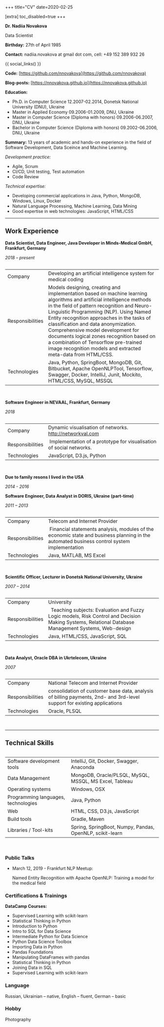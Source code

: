 +++
title="CV"
date=2020-02-25

[extra]
toc_disabled=true
+++

**Dr. Nadiia Novakova**

Data Scientist

**Birthday:** 27th of April 1985

**Contact:** nadiia.novakova at gmail dot com, cell: +49 152 389 932 26

{{ social_links() }}

**Code:** [https://github.com/nnovakova](https://github.com/nnovakova)

**Blog-posts:** [https://nnovakova.github.io](https://nnovakova.github.io)

**Education:** 
- Ph.D. in Computer Science 12.2007-02.2014, Donetsk National University (DNU), Ukraine
- Master in Applied Economy 09.2006-01.2009, DNU, Ukraine
- Master in Computer Science (Diploma with honors) 09.2006-06.2007, DNU, Ukraine 
- Bachelor in Computer Science (Diploma with honors) 09.2002-06.2006, DNU, Ukraine 

**Summary:** 13 years of academic and hands-on experience in the field of Software Development, Data Sceince and Machine Learning.

_Development practice:_

- Agile, Scrum
- CI/CD, Unit testing, Test automation
- Code Review

_Technical expertise:_
- Developing commercial applications in Java, Python, MongoDB, Windows, Linux, Docker
- Natural Language Processing, Machine Learning, Data Mining
- Good expertise in web technologies: JavaScript, HTML/CSS

---

## Work Experience

**Data Scientist, Data Engineer, Java Developer in Minds-Medical GmbH, Frankfurt, Germany**

_2018 – present_

 <table align="left">
    <tr>
        <td align="left">Company</td>
        <td align="left">
        Developing an artificial intelligence system for medical coding
        </td>        
    </tr>
    <tr>
        <td align="left">Responsibilities</td>                
        <td align="left">
        Models designing, creating and implementation based on machine learning algorithms and artificial intelligence methods in the field of pattern recognition and Neuro-Linguistic Programming (NLP). Using Named Entity recognition approaches in the tasks of classification and data anonymization. Comprehensive model development for documents logical zones recognition based on a combination of Tensorflow pre-trained image recognition models and extracted meta-data from HTML/CSS. 
        </td>        
    </tr>
    <tr>
        <td align="left">Technologies</td>
        <td align="left">Java, Python, SpringBoot, MongoDB, Git, Bitbucket, Apache OpenNLPTool, Tensorflow, Swagger, Docker, IntelliJ, Junit, Mockito, HTML/CSS, MySQL, MSSQL</td>        
    </tr>
</table>  
&nbsp;      

**Software Engineer in NEVAAL, Frankfurt, Germany**

_2018_

<table align="left">
    <tr>
        <td align="left">Company</td>
        <td align="left">
        Dynamic visualisation of networks. <a href="http://networkval.com">http://networkval.com</a>
        </td>        
    </tr>
    <tr>
        <td align="left">Responsibilities</td>                
        <td align="left"> Implementation of a prototype for visualisation of social networks.</td>        
    </tr>
    <tr>
        <td align="left">Technologies</td>
        <td align="left">JavaScript, D3.js, Python</td>        
    </tr>
</table>  
&nbsp;

**Due to family resons I lived in the USA**

_2014 - 2016_

**Software Engineer, Data Analyst in DORIS, Ukraine (part-time)**

_2011 – 2013_

<table align="left">
    <tr>
        <td align="left">Company</td>
        <td align="left">
        Telecom and Internet Provider
        </td>        
    </tr>
    <tr>
        <td align="left">Responsibilities</td>                
        <td align="left">
          Financial statements analysis, modules of the economic state and business planning in the automated business control system implementation
        </td>        
    </tr>
    <tr>
        <td align="left">Technologies</td>
        <td align="left">Java, MATLAB, MS Excel</td>        
    </tr>
</table>  
&nbsp;      

**Scientific Officer, Lecturer in Donetsk National University, Ukraine**

_2007 – 2014_

<table align="left">
    <tr>
        <td align="left">Company</td>
        <td align="left">
        University
        </td>        
    </tr>
    <tr>
        <td align="left">Responsibilities</td>                
        <td align="left">
          Teaching subjects: Evaluation and Fuzzy Logic models, Risk Control and Decision Making Systems, Relational Database Management Systems, Web-design
        </td>        
    </tr>
    <tr>
        <td align="left">Technologies</td>
        <td align="left">Java, HTML/CSS, JavaScript, SQL</td>        
    </tr>
</table>  
&nbsp;     

**Data Analyst, Oracle DBA in Ukrtelecom, Ukraine**

_2007_

<table align="left">
    <tr>
        <td align="left">Company</td>
        <td align="left">National Telecom and Internet Provider</td>        
    </tr>
    <tr>
        <td align="left">Responsibilities</td>                
        <td align="left">consolidation of customer base data, analysis of billing payments, 2nd- and 3rd-level support for existing applications</td>        
    </tr>
    <tr>
        <td align="left">Technologies</td>
        <td align="left">Oracle, PLSQL</td>        
    </tr>
</table>  
&nbsp;   

--- 

## Technical Skills

<table align="left">
    <tr>
        <td align="left">Software development tools</td>
        <td align="left">
        IntelliJ, Git, Docker, Swagger, Anaconda
        </td>        
    </tr>
    <tr>
        <td align="left">Data Management</td>
        <td align="left">
        MongoDB, Oracle/PLSQL, MySQL, MSSQL, MS Excel, Tableau
        </td>        
    </tr>
    <tr>
        <td align="left">Operating systems</td>
        <td align="left">Windows, OSX</td>        
    </tr>
    <tr>
        <td align="left">Programming languages, technologies</td>
        <td align="left">Java, Python</td>        
    </tr>
    <tr>
        <td align="left">Web</td>
        <td align="left">HTML, CSS, D3.js, JavaScript</td>        
    </tr>    
    <tr>
        <td align="left">Build tools</td>
        <td align="left">Gradle, Maven</td>
    </tr>
    <tr>
        <td align="left">Libraries / Tool-kits</td>
        <td align="left">Spring, SpringBoot, Numpy, Pandas, OpenNLP, scikit-learn</td>        
    </tr>
</table>
&nbsp;

### Public Talks

- March 12, 2019 - Frankfurt NLP Meetup:

    Named Entity Recognition with Apache OpenNLP: Training a model for the medical field

### Certifications & Trainings

**DataCamp Courses:** 
- Supervised Learning with scikit-learn
- Statistical Thinking in Python
- Introduction to Python
- Intro to SQL for Data Science
- Intermediate Python for Data Science
- Python Data Science Toolbox
- Importing Data in Python
- Pandas Foundations
- Manipulating DataFrames with pandas
- Statistical Thinking in Python
- Joining Data in SQL
- Supervised Learning with scikit-learn

### Language
Russian, Ukrainian – native, English – fluent, German – basic

### Hobby
Photography       

